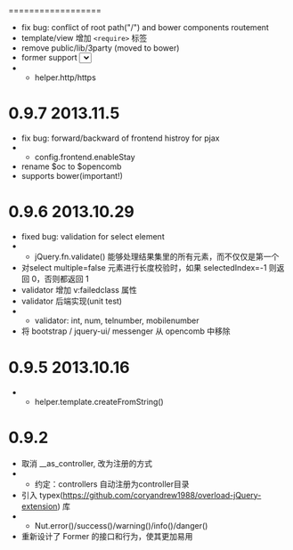 


==================
* fix bug: conflict of root path("/") and bower components routement
* template/view 增加 `<require>` 标签
* remove public/lib/3party (moved to bower)
* former support <select>
* + helper.http/https


0.9.7 2013.11.5
==================
* fix bug: forward/backward of frontend histroy for pjax 
* + config.frontend.enableStay
* rename $oc to $opencomb
* supports bower(important!)


0.9.6 2013.10.29
==================

* fixed bug: validation for select element
* + jQuery.fn.validate() 能够处理结果集里的所有元素，而不仅仅是第一个
* 对select multiple=false 元素进行长度校验时，如果 selectedIndex=-1 则返回 0，否则都返回 1
* validator 增加 v:failedclass 属性
* validator 后端实现(unit test)
* + validator: int, num, telnumber, mobilenumber
* 将 bootstrap / jquery-ui/ messenger 从 opencomb 中移除


0.9.5 2013.10.16
==================
* + helper.template.createFromString()

0.9.2
==================

* 取消 __as_controller, 改为注册的方式
* + 约定：controllers 自动注册为controller目录
* 引入 typex(https://github.com/coryandrew1988/overload-jQuery-extension) 库
* + Nut.error()/success()/warning()/info()/danger()
* 重新设计了 Former 的接口和行为，使其更加易用
